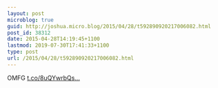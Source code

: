 ```yaml
---
layout: post
microblog: true
guid: http://joshua.micro.blog/2015/04/28/t592890920217006082.html
post_id: 38312
date: 2015-04-28T14:19:45+1100
lastmod: 2019-07-30T17:41:33+1100
type: post
url: /2015/04/28/t592890920217006082.html
---
```

OMFG [t.co/8uQYwrbQs...](https://t.co/8uQYwrbQsp)

